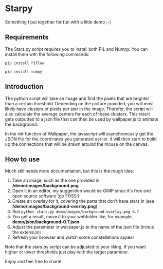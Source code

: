 # Starpy

Something I put together for fun with a little demo ;-)

## Requirements

The Stars.py script requires you to install both PIL and Numpy. You can install them with the following commands:

`pip install Pillow`

`pip install numpy`

## Introduction

The python script will take an image and find the pixels that are brighter than a certain threshold.
Depending on the picture provided, you will most likely have clusters of pixels per star in the image.
Therefor, the script will also calculate the average centers for each of these clusters.
This result gets outputted to a json file that can then be used by wallpaper.js to animate the background. 

In the init function of Wallpaper, the javascript will asynchronously get the JSON file for the coordinates you generated earlier.
It will then start to build up the connections that will be drawn around the mouse on the canvas.

## How to use

Much still needs more documentation, but this is the rough idea:

1. Take an image, such as the one provided in **/demo/images/background.png**
2. Open it in an editor, my suggestion would be GIMP since it's free and open source software (go FOSS!)
3. Create an overlay for it, covering the parts that don't have stars in (see **/demo/images/background-overlay.png**)
4. Run `python stars.py demo/images/background-overlay.png 0.7`
5. You get a result, move it to your webfolder like, for example, **demo/json/background-0.7.json**
6. Adjust the parameter in wallpaper.js to the name of the json file (minus the extension)
7. Refresh your browser and watch some constellations appear

Note that the stars.py script can be adjusted to your liking, if you want higher or lower thresholds just play with the target parameter.

Enjoy and feel free to share!
